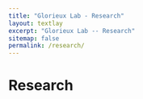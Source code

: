 ```yaml
---
title: "Glorieux Lab - Research"
layout: textlay
excerpt: "Glorieux Lab -- Research"
sitemap: false
permalink: /research/
---
```


# Research



